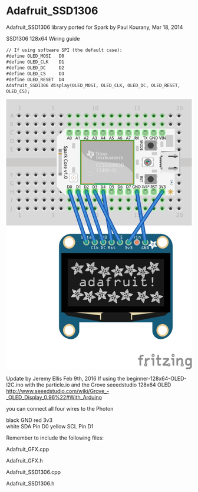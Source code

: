 Adafruit_SSD1306
================

Adafruit_SSD1306 library ported for Spark by Paul Kourany, Mar 18, 2014

SSD1306 128x64 Wiring guide 

```
// If using software SPI (the default case):
#define OLED_MOSI   D0
#define OLED_CLK    D1
#define OLED_DC     D2
#define OLED_CS     D3
#define OLED_RESET  D4
Adafruit_SSD1306 display(OLED_MOSI, OLED_CLK, OLED_DC, OLED_RESET, OLED_CS);
```
<img src="SSD1306-128x64.jpg" alt="SSD1306 128 x 64 wiring guide"/>



Update by Jeremy Ellis Feb 9th, 2016
If using the beginner-128x64-OLED-I2C.ino with the particle.io and the Grove seeedstudio 128x64 OLED http://www.seeedstudio.com/wiki/Grove_-_OLED_Display_0.96%22#With_Arduino

you can connect all four wires to the Photon

black GND 
red 3v3      
white SDA   Pin D0 
yellow SCL  Pin D1 

Remember to include the following files:

Adafruit_GFX.cpp

Adafruit_GFX.h

Adafruit_SSD1306.cpp

Adafruit_SSD1306.h






